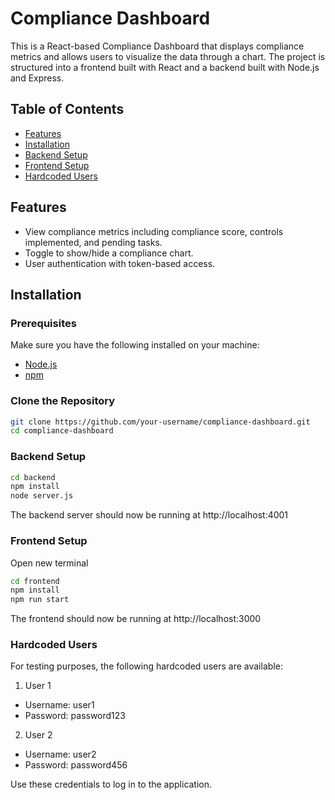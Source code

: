 # Compliance Dashboard

This is a React-based Compliance Dashboard that displays compliance metrics and allows users to visualize the data through a chart. The project is structured into a frontend built with React and a backend built with Node.js and Express.

## Table of Contents

- [Features](#features)
- [Installation](#installation)
- [Backend Setup](#backend-setup)
- [Frontend Setup](#frontend-setup)
- [Hardcoded Users](#hardcoded-users)

## Features

- View compliance metrics including compliance score, controls implemented, and pending tasks.
- Toggle to show/hide a compliance chart.
- User authentication with token-based access.

## Installation

### Prerequisites

Make sure you have the following installed on your machine:

- [Node.js](https://nodejs.org/)
- [npm](https://www.npmjs.com/) 

### Clone the Repository

```bash
git clone https://github.com/your-username/compliance-dashboard.git
cd compliance-dashboard
```

### Backend Setup
```bash
cd backend
npm install
node server.js
```
The backend server should now be running at http://localhost:4001

### Frontend Setup
Open new terminal
```bash
cd frontend
npm install
npm run start
```

The frontend should now be running at http://localhost:3000

### Hardcoded Users
For testing purposes, the following hardcoded users are available:

1. User 1
- Username: user1
- Password: password123

2. User 2
- Username: user2
- Password: password456

Use these credentials to log in to the application.




